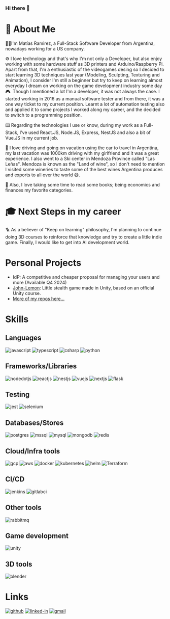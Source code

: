 ### Hi there 👋

# 🚀 About Me

👨‍💻I'm Matías Ramirez, a Full-Stack Software Developer from Argentina, nowadays working for a US company. 

⚙️ I love technology and that's why I'm not only a Developer, but also enjoy working with some hardware stuff as 3D printers and Arduino/Raspberry Pi. Apart from that, I'm a enthusiastic of the videogames desing so I decided to start learning 3D techniques last year (Modeling, Sculpting, Texturing and Animation), I consider I'm still a beginner but try to keep on learning almost everyday I dream on working on the game development industry some day 🎮. Though I mentioned a lot I'm a developer, it was not always the case. I started working in 2016 as a manual software tester and from there, it was a one way ticket to my current position. Learnt a lot of automation testing also and applied it to some projects I worked along my career, and the decided to switch to a programming position.

⌨️ Regarding the technologies I use or know, during my work as a Full-Stack, I've used React.JS, Node.JS, Express, NestJS and also a bit of Vue.JS in my current job. 

🚗 I love driving and going on vacation using the car to travel in Argentina, my last vacation was 1000km driving with my girlfriend and it was a great experience. I also went to a Ski center in Mendoza Province called "Las Leñas". Mendoza is known as the "Land of wine", so I don't need to mention I visited some wineries to taste some of the best wines Argentina produces and exports to all over the world 😅.

📖 Also, I love taking some time to read some books; being economics and finances my favorite categories.

# 🎓 Next Steps in my career
🪜 As a believer of "Keep on learning" philosophy, I'm planning to continue doing 3D courses to reinforce that knowledge and try to create a little indie game. Finally, I would like to get into AI development world.

# Personal Projects
* IdP: A competitive and cheaper proposal for managing your users and more (Available Q4 2024)
* [John-Lemon](https://github.com/matigastirami/06_JohnLemmon): Little stealth game made in Unity, based on an official Unity course.
* [More of my repos here...](https://github.com/matigastirami?tab=repositories)

# Skills
## Languages
![javascript](https://img.shields.io/badge/Javascript-F7DF1E?style=for-the-badge&logo=javascript&logoColor=black)
![typescript](https://img.shields.io/badge/Typescript-3178C6?style=for-the-badge&logo=typescript&logoColor=white)
![csharp](https://img.shields.io/badge/CSharp-239120?style=for-the-badge&logo=CSharp&logoColor=white)
![python](https://img.shields.io/badge/Python-3776AB?style=for-the-badge&logo=python&logoColor=white)

## Frameworks/Libraries
![nodedotjs](https://img.shields.io/badge/NodeJS-339933?style=for-the-badge&logo=nodedotjs&logoColor=white)
![reactjs](https://img.shields.io/badge/React-61DAFB?style=for-the-badge&logo=react&logoColor=black)
![nestjs](https://img.shields.io/badge/NestJS-E0234E?style=for-the-badge&logo=NestJS&logoColor=white)
![vuejs](https://img.shields.io/badge/VueJS-4FC08D?style=for-the-badge&logo=vuedotjs&logoColor=white)
![nextjs](https://img.shields.io/badge/NextJS-000000?style=for-the-badge&logo=nextdotjs&logoColor=white)
![flask](https://img.shields.io/badge/Flask-000000?style=for-the-badge&logo=flask&logoColor=white)

## Testing
![jest](https://img.shields.io/badge/Jest-C21325?style=for-the-badge&logo=jest&logoColor=white)
![selenium](https://img.shields.io/badge/Selenium-43B02A?style=for-the-badge&logo=selenium&logoColor=white)

## Databases/Stores
![postgres](https://img.shields.io/badge/PostgreSQL-4169E1?style=for-the-badge&logo=postgresql&logoColor=white)
![mssql](https://img.shields.io/badge/MSSQL_Server-CC2927?style=for-the-badge&logo=microsoftsqlserver&logoColor=white)
![mysql](https://img.shields.io/badge/MySQL-4479A1?style=for-the-badge&logo=mysql&logoColor=white)
![mongodb](https://img.shields.io/badge/MongoDB-47A248?style=for-the-badge&logo=MongoDB&logoColor=white)
![redis](https://img.shields.io/badge/Redis-DC382D?style=for-the-badge&logo=Redis&logoColor=white)

## Cloud/Infra tools
![gcp](https://img.shields.io/badge/Google_Cloud-4285F4?style=for-the-badge&logo=googlecloud&logoColor=white)
![aws](https://img.shields.io/badge/AWS-232F3E?style=for-the-badge&logo=amazonaws&logoColor=white)
![docker](https://img.shields.io/badge/Docker-2496ED?style=for-the-badge&logo=docker&logoColor=white)
![kubernetes](https://img.shields.io/badge/Kubernetes-326CE5?style=for-the-badge&logo=kubernetes&logoColor=white)
![helm](https://img.shields.io/badge/Helm-0F1689?style=for-the-badge&logo=helm&logoColor=white)
![Terraform](https://img.shields.io/badge/terraform-%235835CC.svg?style=for-the-badge&logo=terraform&logoColor=white)

## CI/CD
![jenkins](https://img.shields.io/badge/Jenkins-D24939?style=for-the-badge&logo=jenkins&logoColor=white)
![gitlabci](https://img.shields.io/badge/GitLab-FC6D26?style=for-the-badge&logo=gitlab&logoColor=white)

## Other tools
![rabbitmq](https://img.shields.io/badge/RabbitMQ-FF6600?style=for-the-badge&logo=RabbitMQ&logoColor=white)

## Game development
![unity](https://img.shields.io/badge/Unity-FFFFFF?style=for-the-badge&logo=unity&logoColor=black)

## 3D tools
![blender](https://img.shields.io/badge/Blender-F5792A?style=for-the-badge&logo=blender&logoColor=black)

# Links

[![github](https://img.shields.io/badge/GitHub-000000?style=for-the-badge&logo=GitHub&logoColor=white)](https://github.com/matigastirami)
[![linked-in](https://img.shields.io/badge/Linked_In-0077B5?style=for-the-badge&logo=LinkedIn&logoColor=white)](https://www.linkedin.com/in/matias-ramirez-dev/)
[![gmail](https://img.shields.io/badge/Gmail-D14836?style=for-the-badge&logo=Gmail&logoColor=white)](mailto:matigastirami@gmail.com)
